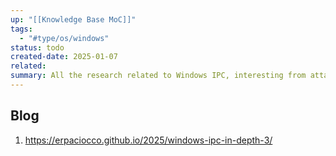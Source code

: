 ```yaml
---
up: "[[Knowledge Base MoC]]"
tags:
  - "#type/os/windows"
status: todo
created-date: 2025-01-07
related: 
summary: All the research related to Windows IPC, interesting from attack surface perspective.
---
```


## Blog
1. https://erpaciocco.github.io/2025/windows-ipc-in-depth-3/